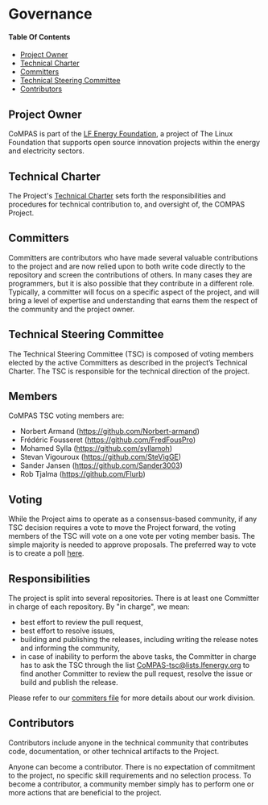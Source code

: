 # Governance

#### Table Of Contents

* [Project Owner](#project-owner)
* [Technical Charter](#technical-charter)
* [Committers](#committers)
* [Technical Steering Committee](#technical-steering-committee)
* [Contributors](#contributors)

## Project Owner

CoMPAS is part of the [LF Energy Foundation](https://www.lfenergy.org/), a project of The Linux Foundation that supports 
open source innovation projects within the energy and electricity sectors.

## Technical Charter

The Project's [Technical Charter](blob-files/CoMPAS_Technical_Charter_2020-06-07.pdf) sets forth the responsibilities and 
procedures for technical contribution to, and oversight of, the COMPAS Project.

## Committers

Committers are contributors who have made several valuable contributions to the project and are now relied upon to both 
write code directly to the repository and screen the contributions of others. In many cases they are programmers, 
but it is also possible that they contribute in a different role. Typically, a committer will focus on a specific aspect 
of the project, and will bring a level of expertise and understanding that earns them the respect of the community and the project owner.

## Technical Steering Committee

The Technical Steering Committee (TSC) is composed of voting members elected by the active Committers as described in the 
project’s Technical Charter. The TSC is responsible for the technical direction of the project.

## Members

CoMPAS TSC voting members are:
- Norbert Armand (https://github.com/Norbert-armand)
- Frédéric Fousseret (https://github.com/FredFousPro)
- Mohamed Sylla (https://github.com/syllamoh)
- Stevan Vigouroux (https://github.com/SteVigGE)
- Sander Jansen (https://github.com/Sander3003)
- Rob Tjalma (https://github.com/Flurb)

## Voting

While the Project aims to operate as a consensus-based community, if any TSC decision requires a vote to move the Project 
forward, the voting members of the TSC will vote on a one vote per voting member basis. The simple majority is needed to approve proposals.
The preferred way to vote is to create a poll [here](https://lists.lfenergy.org/g/CoMPAS-tsc/addpoll).

## Responsibilities

The project is split into several repositories. There is at least one Committer in charge of each repository. 
By "in charge", we mean:
- best effort to review the pull request,
- best effort to resolve issues,
- building and publishing the releases, including writing the release notes and informing the community,
- in case of inability to perform the above tasks, the Committer in charge has to ask the TSC through the list 
  [CoMPAS-tsc@lists.lfenergy.org](mailto:CoMPAS-tsc@lists.lfenergy.org) to find another Committer to review the pull request, 
  resolve the issue or build and publish the release.

Please refer to our [commiters file](https://github.com/com-pas/contributing/blob/master/COMMITERS.md) for more details about our work division.

## Contributors

Contributors include anyone in the technical community that contributes code, documentation, or other technical artifacts to the Project.

Anyone can become a contributor. There is no expectation of commitment to the project, no specific skill requirements and no selection process. 
To become a contributor, a community member simply has to perform one or more actions that are beneficial to the project.
